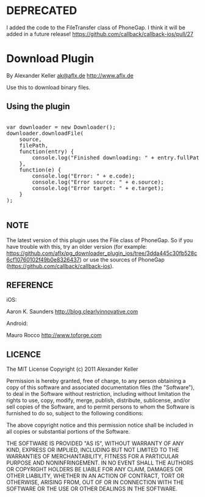 # DEPRECATED #

I added the code to the FileTransfer class of PhoneGap. I think it will be added in a future release!
https://github.com/callback/callback-ios/pull/27

# Download Plugin #
By Alexander Keller
   ak@aflx.de
   http://www.aflx.de

Use this to download binary files.

## Using the plugin ##

<pre>

var downloader = new Downloader();
downloader.downloadFile(
	source, 
	filePath, 
	function(entry) {
		console.log("Finished downloading: " + entry.fullPath);
	}, 
	function(e) {
		console.log("Error: " + e.code);
		console.log("Error source: " + e.source);
		console.log("Error target: " + e.target);	
	}
);

</pre>

## NOTE ##

The latest version of this plugin uses the File class of PhoneGap. So if you have trouble with this, try an older version (for example: https://github.com/aflx/pg_downloader_plugin_ios/tree/3dda445c30fb528c6cf10760102f49b0e8326437) or use the sources of PhoneGap (https://github.com/callback/callback-ios).

## REFERENCE ##

iOS:

Aaron K. Saunders
http://blog.clearlyinnovative.com

Android:

Mauro Rocco 
http://www.toforge.com

## LICENCE ##

The MIT License
Copyright (c) 2011 Alexander Keller

Permission is hereby granted, free of charge, to any person obtaining a copy of this 
software and associated documentation files (the "Software"), to deal in the Software 
without restriction, including without limitation the rights to use, copy, modify, 
merge, publish, distribute, sublicense, and/or sell copies of the Software, and to 
permit persons to whom the Software is furnished to do so, subject to the following 
conditions:

The above copyright notice and this permission notice shall be included in all copies 
or substantial portions of the Software.

THE SOFTWARE IS PROVIDED "AS IS", WITHOUT WARRANTY OF ANY KIND, EXPRESS OR IMPLIED, 
INCLUDING BUT NOT LIMITED TO THE WARRANTIES OF MERCHANTABILITY, FITNESS FOR A PARTICULAR 
PURPOSE AND NONINFRINGEMENT. IN NO EVENT SHALL THE AUTHORS OR COPYRIGHT HOLDERS BE 
LIABLE FOR ANY CLAIM, DAMAGES OR OTHER LIABILITY, WHETHER IN AN ACTION OF CONTRACT, 
TORT OR OTHERWISE, ARISING FROM, OUT OF OR IN CONNECTION WITH THE SOFTWARE OR THE USE 
OR OTHER DEALINGS IN THE SOFTWARE.
